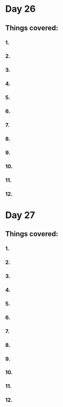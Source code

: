 # Day 26
## Things covered:
### 1.
### 2.
### 3.
### 4.
### 5.
### 6.
### 7.
### 8.
### 9.
### 10.
### 11.
### 12.
# Day 27
## Things covered:
### 1.
### 2.
### 3.
### 4.
### 5.
### 6.
### 7.
### 8.
### 9.
### 10.
### 11.
### 12.